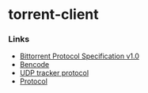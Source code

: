# torrent-client

### Links
- [Bittorrent Protocol Specification v1.0](https://wiki.theory.org/BitTorrentSpecification#Bencoding)
- [Bencode](https://en.wikipedia.org/wiki/Bencode)
- [UDP tracker protocol](https://bittorrent.org/beps/bep_0015.html)
- [Protocol](https://www.bittorrent.org/beps/bep_0003.html)
